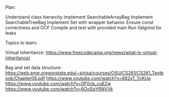 Plan:

Understand class hierarchy
Implement SearchableArrayBag
Implement SearchableTreeBag
Implement Set with wrapper behavior
Ensure const correctness and OCF
Compile and test with provided main
Run Valgrind for leaks


Topics to learn:

Virtual inheritance:
https://www.freecodecamp.org/news/what-is-virtual-inheritance/

Bag and set data structure:
https://web.engr.oregonstate.edu/~sinisa/courses/OSU/CS261/CS261_Textbook/Chapter08.pdf
https://www.youtube.com/watch?v=682xT_TcKUg
https://www.youtube.com/watch?v=DF0cb_cuE2w
https://www.youtube.com/watch?v=6OoSgY6NVVk